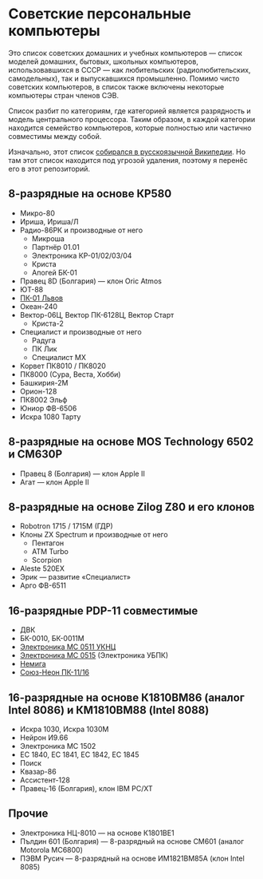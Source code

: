 # Советские персональные компьютеры

Это список советских домашних и учебных компьютеров — список моделей домашних, бытовых, школьных компьютеров, использовавшихся в СССР — как любительских (радиолюбительских, самодельных), так и выпускавшихся промышленно. Помимо чисто советских компьютеров, в список также включены некоторые компьютеры стран членов СЭВ.

Список разбит по категориям, где категорией является разрядность и модель центрального процессора. Таким образом, в каждой категории находится семейство компьютеров, которые полностью или частично совместимы между собой.

Изначально, этот список [собирался в русскоязычной Википедии](https://ru.wikipedia.org/wiki/%D0%A1%D0%BF%D0%B8%D1%81%D0%BE%D0%BA_%D1%81%D0%BE%D0%B2%D0%B5%D1%82%D1%81%D0%BA%D0%B8%D1%85_%D0%B4%D0%BE%D0%BC%D0%B0%D1%88%D0%BD%D0%B8%D1%85_%D0%B8_%D1%83%D1%87%D0%B5%D0%B1%D0%BD%D1%8B%D1%85_%D0%BA%D0%BE%D0%BC%D0%BF%D1%8C%D1%8E%D1%82%D0%B5%D1%80%D0%BE%D0%B2).
Но там этот список находится под угрозой удаления, поэтому я перенёс его в этот репозиторий.


## 8-разрядные на основе КР580

* Микро-80
* Ириша, Ириша/Л
* Радио-86РК и производные от него
  * Микроша
  * Партнёр 01.01
  * Электроника КР-01/02/03/04
  * Криста
  * Апогей БК-01
* Правец 8D (Болгария) — клон Oric Atmos
* ЮТ-88
* [ПК-01 Львов](computer/pk-01-lviv.md)
* Океан-240
* Вектор-06Ц, Вектор ПК-6128Ц, Вектор Старт
  * Криста-2
* Специалист и производные от него
  * Радуга
  * ПК Лик
  * Специалист MX
* Корвет ПК8010 / ПК8020
* ПК8000 (Сура, Веста, Хобби)
* Башкирия-2М
* Орион-128
* ПК8002 Эльф
* Юниор ФВ-6506
* Искра 1080 Тарту

## 8-разрядные на основе MOS Technology 6502 и СМ630Р

* Правец 8 (Болгария) — клон Apple II
* Агат — клон Apple II

## 8-разрядные на основе Zilog Z80 и его клонов

* Robotron 1715 / 1715М (ГДР)
* Клоны ZX Spectrum и производные от него
  * Пентагон
  * ATM Turbo
  * Scorpion
* Aleste 520EX
* Эрик — развитие «Специалист»
* Арго ФВ-6511

## 16-разрядные PDP-11 совместимые

* ДВК
* БК-0010, БК-0011M
* [Электроника МС 0511 УКНЦ](computer/uknc.md)
* [Электроника МС 0515](computer/ms0515.md) (Электроника УБПК)
* [Немига](computer/nemiga.md)
* [Союз-Неон ПК-11/16](computer/soyuz-neon.md)

## 16-разрядные на основе К1810ВМ86 (аналог Intel 8086) и КМ1810ВМ88 (Intel 8088)

* Искра 1030, Искра 1030М
* Нейрон И9.66
* Электроника МС 1502
* ЕС 1840, ЕС 1841, ЕС 1842, ЕС 1845
* Поиск
* Квазар-86
* Ассистент-128
* Правец-16 (Болгария), клон IBM PC/XT

## Прочие

* Электроника НЦ-8010 — на основе К1801ВЕ1
* Пълдин 601 (Болгария) — 8-разрядный на основе СМ601 (аналог Motorola MC6800)
* ПЭВМ Русич — 8-разрядный на основе ИМ1821ВМ85А (клон Intel 8085)

